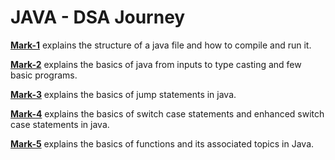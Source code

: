 # JAVA - DSA Journey

<b>[Mark-1](./Mark-1/README.md)</b> explains the structure of a java file and how to compile and run it.

<b>[Mark-2](./Mark-2/README.md)</b> explains the basics of java from inputs to type casting and few basic programs.

<b>[Mark-3](./Mark-3/README.md)</b> explains the basics of jump statements in java.

<b>[Mark-4](./Mark-4/README.md)</b> explains the basics of switch case statements and enhanced switch case statements in java.

<b>[Mark-5](./Mark-5/README.md)</b> explains the basics of functions and its associated topics in Java.